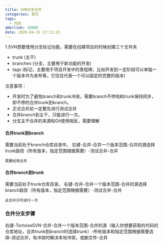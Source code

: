 ```yaml
---
title: SVN分支合并
categories: 其它
tags:
  - 代码
abbrlink: 10988
date: 2020-04-15 17:11:23
---
```


1.SVN想要使用分支标记功能，需要在创建项目的时候创建三个文件夹
- trunk (主干)
- branches (分支，主要用于新功能的开发)
- tags  (标记，主要用于项目开发中的里程碑，比如开发到一定阶段可以单独一个版本作为发布等，它往往代表一个可以固定的完整的版本)


注意事项：
- 开发时为了避免branch和trunk冲突，需要branch不停地和trunk保持同步，即不停的合并trunk到branch。
- 正式合并前一定要先进行测试合并
- 合并branch到主干，只能进行一次。
- 分支主干合并的来源和Git使用相反，需要理解


#### 合并trunk到branch
需要当前处于branch仓库目录中。
右键-合并-合并一个版本范围-合并的源选择trunk路径（所有版本，指定范围根据需要）-测试合并-合并

    需要经常合并

#### 合并branch到trunk
需要当前处于trunk仓库目录。
右键-合并-合并一个版本范围-合并的源选择branch路径（所有版本，指定范围根据需要）-测试合并-合并
    
    此合并只可进行一次
    
    
    
    
### 合并分支步骤

右键-TortoiseSVN-合并-合并一个版本范围-合并的源（输入你想要获取的代码的仓库地址，合并trunk到branch时选择trunk）-所有版本和指定范围根据需要选择-测试合并，有冲突时解决本地冲突，或删文件-合并